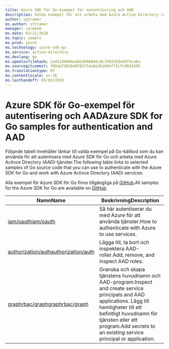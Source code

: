 ```yaml
---
title: Azure SDK för Go-exempel för autentisering och AAD
description: Valda exempel för att arbeta med Azure Active Directory (AAD) och autentisering från Azure SDK för Go.
author: sptramer
ms.author: sttramer
manager: carmonm
ms.date: 03/21/2018
ms.topic: sample
ms.prod: azure
ms.technology: azure-sdk-go
ms.service: active-directory
ms.devlang: go
ms.openlocfilehash: 2a412d8604aa02d568044c8c250333de49f4ce0a
ms.sourcegitcommit: f08abf902b48f8173aa6e261084ff2cfc9043305
ms.translationtype: HT
ms.contentlocale: sv-SE
ms.lasthandoff: 05/03/2018
---
```

# <a name="azure-sdk-for-go-samples-for-authentication-and-aad"></a><span data-ttu-id="b81de-103">Azure SDK för Go-exempel för autentisering och AAD</span><span class="sxs-lookup"><span data-stu-id="b81de-103">Azure SDK for Go samples for authentication and AAD</span></span>

<span data-ttu-id="b81de-104">Följande tabell innehåller länkar till valda exempel på Go-källkod som du kan använda för att autentisera med Azure SDK för Go och arbeta med Azure Activce Directory (AAD)-tjänster.</span><span class="sxs-lookup"><span data-stu-id="b81de-104">The following table links to selected samples of Go source code that you can use to authenticate with the Azure SDK for Go and work with Azure Activce Directory (AAD) services.</span></span> 

<span data-ttu-id="b81de-105">Alla exempel för Azure SDK för Go finns tillgängliga på [GitHub](https://github.com/Azure-Samples/azure-sdk-for-go-samples).</span><span class="sxs-lookup"><span data-stu-id="b81de-105">All samples for the Azure SDK for Go are available on [GitHub](https://github.com/Azure-Samples/azure-sdk-for-go-samples).</span></span>

| <span data-ttu-id="b81de-106">Namn</span><span class="sxs-lookup"><span data-stu-id="b81de-106">Name</span></span> | <span data-ttu-id="b81de-107">Beskrivning</span><span class="sxs-lookup"><span data-stu-id="b81de-107">Description</span></span> |
|------|-------------|
| [<span data-ttu-id="b81de-108">iam/oauth</span><span class="sxs-lookup"><span data-stu-id="b81de-108">iam/oauth</span></span>](https://github.com/Azure-Samples/azure-sdk-for-go-samples/blob/master/iam/oauth.go) | <span data-ttu-id="b81de-109">Så här autentiserar du med Azure för att använda tjänster.</span><span class="sxs-lookup"><span data-stu-id="b81de-109">How to authenticate with Azure to use services.</span></span> |
| [<span data-ttu-id="b81de-110">authorization/auth</span><span class="sxs-lookup"><span data-stu-id="b81de-110">authorization/auth</span></span>](https://github.com/Azure-Samples/azure-sdk-for-go-samples/blob/master/authorization/auth.go) | <span data-ttu-id="b81de-111">Lägga till, ta bort och inspektera AAD-roller.</span><span class="sxs-lookup"><span data-stu-id="b81de-111">Add, remove, and inspect AAD roles.</span></span> |
| [<span data-ttu-id="b81de-112">graphrbac/graph</span><span class="sxs-lookup"><span data-stu-id="b81de-112">graphrbac/graph</span></span>](https://github.com/Azure-Samples/azure-sdk-for-go-samples/blob/master/graphrbac/graph.go) | <span data-ttu-id="b81de-113">Granska och skapa tjänstens huvudnamn och AAD-program.</span><span class="sxs-lookup"><span data-stu-id="b81de-113">Inspect and create service principals and AAD applications.</span></span> <span data-ttu-id="b81de-114">Lägg till hemligheter till ett befintligt huvudnamn för tjänsten eller ett program.</span><span class="sxs-lookup"><span data-stu-id="b81de-114">Add secrets to an existing service principal or application.</span></span> |
